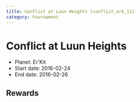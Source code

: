 ```yaml
---
title: Conflict at Luun Heights (conflict_erk_11)
category: tournament
---
```

# Conflict at Luun Heights

  * Planet: Er'Kit
  * Start date: 2016-02-24
  * End date: 2016-02-26

## Rewards

